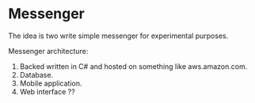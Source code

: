 # Messenger

The idea is two write simple messenger for experimental purposes.

Messenger architecture:
1. Backed written in C# and hosted on something like aws.amazon.com. 
2. Database.
3. Mobile application.
4. Web interface ??

